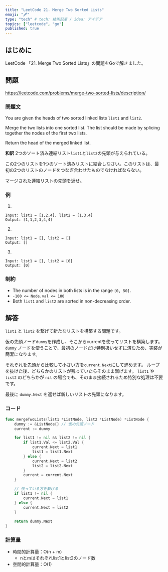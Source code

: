 ```yaml
---
title: "LeetCode 21. Merge Two Sorted Lists"
emoji: "🖋"
type: "tech" # tech: 技術記事 / idea: アイデア
topics: ["leetcode", "go"]
published: true
---
```

## はじめに
LeetCode 「21. Merge Two Sorted Lists」の問題をGoで解きました。

## 問題
https://leetcode.com/problems/merge-two-sorted-lists/description/

### 問題文
You are given the heads of two sorted linked lists `list1` and `list2`.

Merge the two lists into one sorted list. The list should be made by splicing together the nodes of the first two lists.

Return the head of the merged linked list.

**和訳**
2つのソート済み連結リスト`list1`と`list2`の先頭が与えられている。

この2つのリストを1つのソート済みリストに結合しなさい。このリストは、最初の2つのリストのノードをつなぎ合わせたものでなければならない。

マージされた連結リストの先頭を返せ。

### 例
1.
```
Input: list1 = [1,2,4], list2 = [1,3,4]
Output: [1,1,2,3,4,4]
```

2.
```
Input: list1 = [], list2 = []
Output: []
```

3.
```
Input: list1 = [], list2 = [0]
Output: [0]
```

### 制約
- The number of nodes in both lists is in the range `[0, 50]`.
- `-100 <= Node.val <= 100`
- Both `list1` and `list2` are sorted in non-decreasing order.

## 解答
`list1` と `list2` を繋げて新たなリストを構築する問題です。

仮の先頭ノード`dummy`を作成し、そこからcurrentを使ってリストを構築します。
`dummy` ノードを使うことで、最初のノードだけ特別扱いせずに済むため、実装が簡潔になります。

それぞれを先頭から比較して小さい方を`current.Next`にして進めます。
ループを抜けた後、どちらかのリストが残っていたらそのまま繋げます。
`list1` や `list2` のどちらかが `nil` の場合でも、そのまま接続されるため特別な処理は不要です。

最後に `dummy.Next` を返せば新しいリストの先頭になります。

### コード
```go
func mergeTwoLists(list1 *ListNode, list2 *ListNode) *ListNode {
	dummy := &ListNode{} // 仮の先頭ノード
	current := dummy

	for list1 != nil && list2 != nil {
		if list1.Val <= list2.Val {
			current.Next = list1
			list1 = list1.Next
		} else {
			current.Next = list2
			list2 = list2.Next
		}
		current = current.Next
	}

	// 残っている方を繋げる
	if list1 != nil {
		current.Next = list1
	} else {
		current.Next = list2
	}
    
	return dummy.Next
}
```

### 計算量
- 時間的計算量：O(n + m)
  - nとmはそれぞれlist1とlist2のノード数
- 空間的計算量：O(1)
